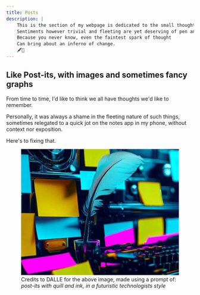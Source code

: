 ```yaml
---
title: Posts
description: |
    This is the section of my webpage is dedicated to the small thoughts in life
    Sentiments however trivial and fleeting are yet deserving of pen and paper
    Because you never know, even the faintest spark of thought
    Can bring about an inferno of change.
    🖋️📄
---
```


## Like Post-its, with images and sometimes fancy graphs

From time to time, I'd like to think we all have thoughts we'd like to remember. 

Personally, it was always a shame in the fleeting nature of such things, sometimes relegated to a quick jot on the notes app in my phone, without context nor exposition. 

Here's to fixing that.

<figure>
    <img src="dalle-creativity-2.jpg">
    <figcaption>
        Credits to DALLE for the above image, made using a prompt of: <i>post-its with quill and ink, in a futuristic technologists style</i>
    </figcaption>
</figure>